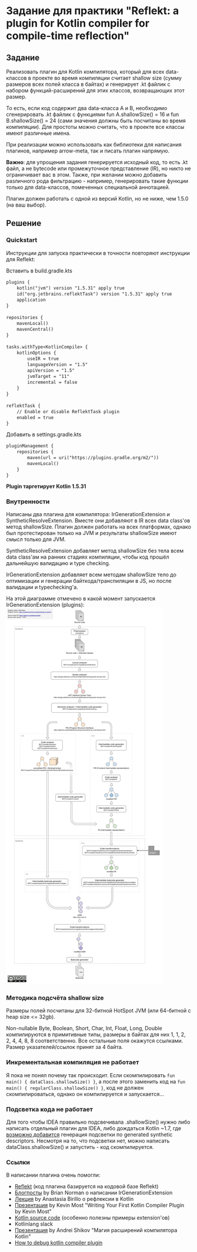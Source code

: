 # Задание для практики "Reflekt: a plugin for Kotlin compiler for compile-time reflection"

## Задание

Реализовать плагин для Kotlin компилятора, который для всех data-классов в проекте во время компиляции считает shallow
size (сумму размеров всех полей класса в байтах) и генерирует .kt файлик с набором функций-расширений для этих классов,
возвращающих этот размер.

То есть, если код содержит два data-класса A и B, необходимо сгенерировать .kt файлик с функциями fun A.shallowSize() =
16 и fun B.shallowSize() = 24 (сами значения должны быть посчитаны во время компиляции). Для простоты можно считать, что
в проекте все классы имеют различные имена.

При реализации можно использовать как библиотеки для написания плагинов, например arrow-meta, так и писать плагин
напрямую.

**Важно**: для упрощения задания генерируется исходный код, то есть .kt файл, а не bytecode или промежуточное
представление (IR), но никто не ограничивает вас в этом. Также, при желании можно добавить различного рода фильтрацию -
например, генерировать такие функции только для data-классов, помеченных специальной аннотацией.

Плагин должен работать с одной из версий Kotlin, но не ниже, чем 1.5.0 (на ваш выбор).

## Решение

### Quickstart

Инструкции для запуска практически в точности повторяют инструкции для Reflekt:

Вставить в build.gradle.kts

```
plugins {
    kotlin("jvm") version "1.5.31" apply true
    id("org.jetbrains.reflektTask") version "1.5.31" apply true
    application
}

repositories {
    mavenLocal()
    mavenCentral()
}

tasks.withType<KotlinCompile> {
    kotlinOptions {
        useIR = true
        languageVersion = "1.5"
        apiVersion = "1.5"
        jvmTarget = "11"
        incremental = false
    }
}

reflektTask {
    // Enable or disable ReflektTask plugin
    enabled = true
}
```

Добавить в settings.gradle.kts

```
pluginManagement {
    repositories {
        maven(url = uri("https://plugins.gradle.org/m2/"))
        mavenLocal()
    }
}
```

**Plugin таргетирует Kotlin 1.5.31**

### Внутренности

Написаны два плагина для компилятора: IrGenerationExtension и SyntheticResolveExtension. Вместе они добавляют в IR всех
data class'ов метод shallowSize. Плагин должен работать на всех платформах, однако был протестирован только на JVM и
результаты shallowSize имеют смысл только для JVM.

SyntheticResolveExtension добавляет метод shallowSize без тела всем data class'ам на ранних стадиях компиляции, чтобы
код прошёл дальнейшую валидацию и type checking.

IrGenerationExtension добавляет всем методам shallowSize тело до оптимизации и генерации байткода/транспиляции в JS, но
после валидации и typechecking'а.

На этой диаграмме отмечено в какой момент запускается IrGenerationExtension (plugins):
![](Compiler%20diagram.png)

### Методика подсчёта shallow size

Размеры полей посчитаны для 32-битной HotSpot JVM (или 64-битной с heap size <= 32gb).

Non-nullable Byte, Boolean, Short, Char, Int, Float, Long, Double компилируются в примитивные типы, размеры в байтах для
них 1, 1, 2, 2, 4, 4, 8, 8 соответственно. Все остальные поля окажутся ссылками. Размер указателей/ссылок принят за 4
байта.

### Инкрементальная компиляция не работает

Я пока не понял почему так происходит. Если скомпилировать ```fun main() { dataClass.shallowSize() }```, а после этого
заменить код на ```fun main() { regularClass.shallowSize() }```, код не должен скомпилироваться, однако он компилируется
и запускается...

### Подсветка кода не работает

Для того чтобы IDEA правильно подсвечивала .shallowSize() нужно либо написать отдельный плагин для IDEA, либо дождаться
Kotlin ~1.7, где
[возможно добавится](https://kotlinlang.slack.com/archives/C7L3JB43G/p1637758246160700?thread_ts=1637756576.159300&cid=C7L3JB43G)
генерация подсветки по generated synthetic descriptors. Несмотря на то, что подсветки нет, можно написать
dataClass.shallowSize() и запустить - код скомпилируется.

### Ссылки

В написании плагина очень помогли:

* [Reflekt](https://github.com/JetBrains-Research/reflekt) (код плагина базируется на кодовой базе Reflekt)
* [Блогпосты](https://blog.bnorm.dev/writing-your-second-compiler-plugin-part-1) by Brian Norman о написании
  IrGenerationExtension
* [Лекция](https://youtu.be/hDs_LyBmhtc) by Anastasia Birillo о рефлексии в Kotlin
* [Презентация](https://youtu.be/w-GMlaziIyo) by Kevin Most "Writing Your First Kotlin Compiler Plugin by Kevin Most"
* [Kotlin source code](https://github.com/JetBrains/kotlin) (особенно полезны примеры extension'ов)
* Kotlinlang slack
* [Презентация](https://assets.ctfassets.net/2grufn031spf/5vS9hELJ9KFPPfYracUPjO/cc34a6b7b06aea467d688355f4983a6d/Andrey_Shikov_Magiya_rasshireniy_kompilyatora_Kotlin_2020_06_23_15_20_39.pdf)
by Andrei Shikov "Магия расширений компилятора Kotlin"
* [How to debug kotlin compiler plugin](https://github.com/Foso/MpApt/wiki/How-to-debug-Kotlin-Compiler-Plugin)